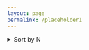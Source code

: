 ```yaml
---
layout: page
permalink: /placeholder1
---
```


<details>
<summary>Sort by N</summary>

<details>
    <summary> N = 1000</summary>
    
    <details>
    <summary>Sort by r0</summary>


     <details>
        <summary> N = 1000, r0 = 1.2 </summary>


          <details>
            <summary>N = 1000, r0 = 1.2, r1 = 0.0 r0</summary>
            <p float="left">

            <img src="{{ site.baseurl }}/images/snapshots/N1000/N1000L80rzero1.2r10.0rtheta0.05.png"  style="width: 420px;"/>
            <img src="{{ site.baseurl }}/images/snapshots/N1000/N1000L80rzero1.2r10.0rtheta0.1.png"  style="width: 420px;"/>
  
              </p>
                      <p float="left">

            <img src="{{ site.baseurl }}/images/snapshots/N1000/N1000L80rzero1.2r10.0rtheta0.5.png"  style="width: 420px;"/>
            <img src="{{ site.baseurl }}/images/snapshots/N1000/N1000L80rzero1.2r10.0rtheta5.0.png"  style="width: 420px;"/>
  
            
               </p>
           <p align = "center">
           1. TOP LEFT - r_theta = 0.05,2. TOP RIGHT - r_theta = 0.1, 3. BOTTOM LEFT- r_theta = 0.5, 4. BOTTOM RIGHT- r_theta = 5.0
          </p>
     
          </details>
          <details>
            <summary>N = 1000, r0 = 1.2, r1 = 0.1 r0 </summary>
                      <p float="left">

            <img src="{{ site.baseurl }}/images/snapshots/N1000/N1000L80rzero1.2r10.12rtheta0.05.png"  style="width: 420px;"/>
            <img src="{{ site.baseurl }}/images/snapshots/N1000/N1000L80rzero1.2r10.12rtheta0.1.png"  style="width: 420px;"/>
  
              </p>
                      <p float="left">

            <img src="{{ site.baseurl }}/images/snapshots/N1000/N1000L80rzero1.2r10.12rtheta0.5.png"  style="width: 420px;"/>
            <img src="{{ site.baseurl }}/images/snapshots/N1000/N1000L80rzero1.2r10.12rtheta5.0.png"  style="width: 420px;"/>
  
            
               </p>
           <p align = "center">
           1. TOP LEFT - r_theta = 0.05,2. TOP RIGHT - r_theta = 0.1, 3. BOTTOM LEFT- r_theta = 0.5, 4. BOTTOM RIGHT- r_theta = 5.0
          </p>
          </details>
          <details>
            <summary>N = 1000, r0 = 1.2, r1 = 0.5 r0 </summary>
                    <p float="left">

            <img src="{{ site.baseurl }}/images/snapshots/N1000/N1000L80rzero1.2r10.6rtheta0.05.png"  style="width: 420px;"/>
            <img src="{{ site.baseurl }}/images/snapshots/N1000/N1000L80rzero1.2r10.6rtheta0.1.png"  style="width: 420px;"/>
  
              </p>
                      <p float="left">

            <img src="{{ site.baseurl }}/images/snapshots/N1000/N1000L80rzero1.2r10.6rtheta0.5.png"  style="width: 420px;"/>
            <img src="{{ site.baseurl }}/images/snapshots/N1000/N1000L80rzero1.2r10.6rtheta5.0.png"  style="width: 420px;"/>
  
            
               </p>
           <p align = "center">
           1. TOP LEFT - r_theta = 0.05,2. TOP RIGHT - r_theta = 0.1, 3. BOTTOM LEFT- r_theta = 0.5, 4. BOTTOM RIGHT- r_theta = 5.0
          </p>
           </details>
       </details>

     <details>
        <summary>N = 1000, r0 = 5.7 </summary>


          <details>
            <summary>N = 1000, r0 = 5.7, r1 = 0.0 r0</summary>
                      <p float="left">

            <img src="{{ site.baseurl }}/images/snapshots/N1000/N1000L80rzero5.7r10.0rtheta0.05.png"  style="width: 420px;"/>
            <img src="{{ site.baseurl }}/images/snapshots/N1000/N1000L80rzero5.7r10.0rtheta0.1.png"  style="width: 420px;"/>
  
              </p>
                      <p float="left">

            <img src="{{ site.baseurl }}/images/snapshots/N1000/N1000L80rzero5.7r10.0rtheta0.5.png"  style="width: 420px;"/>
            <img src="{{ site.baseurl }}/images/snapshots/N1000/N1000L80rzero5.7r10.0rtheta5.0.png"  style="width: 420px;"/>
  
            
               </p>
           <p align = "center">
           1. TOP LEFT - r_theta = 0.05,2. TOP RIGHT - r_theta = 0.1, 3. BOTTOM LEFT- r_theta = 0.5, 4. BOTTOM RIGHT- r_theta = 5.0
          </p>
          </details>
          <details>
            <summary>N = 1000, r0 = 5.7, r1 = 0.1 r0</summary>
                      <p float="left">

            <img src="{{ site.baseurl }}/images/snapshots/N1000/N1000L80rzero5.7r10.5700000000000001rtheta0.05.png"  style="width: 420px;"/>
            <img src="{{ site.baseurl }}/images/snapshots/N1000/N1000L80rzero5.7r10.5700000000000001rtheta0.1.png"  style="width: 420px;"/>
  
              </p>
                      <p float="left">

            <img src="{{ site.baseurl }}/images/snapshots/N1000/N1000L80rzero5.7r10.5700000000000001rtheta0.5.png"  style="width: 420px;"/>
            <img src="{{ site.baseurl }}/images/snapshots/N1000/N1000L80rzero5.7r10.5700000000000001rtheta5.0.png"  style="width: 420px;"/>
  
            
               </p>
           <p align = "center">
           1. TOP LEFT - r_theta = 0.05,2. TOP RIGHT - r_theta = 0.1, 3. BOTTOM LEFT- r_theta = 0.5, 4. BOTTOM RIGHT- r_theta = 5.0
          </p>
          </details>
          <details>
            <summary>N = 1000, r0 = 5.7, r1 = 0.5 r0</summary>
                          <p float="left">

            <img src="{{ site.baseurl }}/images/snapshots/N1000/N1000L80rzero5.7r12.85rtheta0.05.png"  style="width: 420px;"/>
            <img src="{{ site.baseurl }}/images/snapshots/N1000/N1000L80rzero5.7r12.85rtheta0.1.png"  style="width: 420px;"/>
  
              </p>
                      <p float="left">

            <img src="{{ site.baseurl }}/images/snapshots/N1000/N1000L80rzero5.7r12.85rtheta0.5.png"  style="width: 420px;"/>
            <img src="{{ site.baseurl }}/images/snapshots/N1000/N1000L80rzero5.7r12.85rtheta5.0.png"  style="width: 420px;"/>
  
            
               </p>
           <p align = "center">
           1. TOP LEFT - r_theta = 0.05,2. TOP RIGHT - r_theta = 0.1, 3. BOTTOM LEFT- r_theta = 0.5, 4. BOTTOM RIGHT- r_theta = 5.0
          </p>
           </details>
       </details>

      <details>
        <summary>N = 1000, r0 = 11.4 </summary>


          <details>
            <summary>N = 1000, r0 = 11.4, r1 = 0.0 r0</summary>
                          <p float="left">

            <img src="{{ site.baseurl }}/images/snapshots/N1000/N1000L80rzero11.4r10.0rtheta0.05.png"  style="width: 420px;"/>
            <img src="{{ site.baseurl }}/images/snapshots/N1000/N1000L80rzero11.4r10.0rtheta0.1.png"  style="width: 420px;"/>
  
              </p>
                      <p float="left">

            <img src="{{ site.baseurl }}/images/snapshots/N1000/N1000L80rzero11.4r10.0rtheta0.5.png"  style="width: 420px;"/>
            <img src="{{ site.baseurl }}/images/snapshots/N1000/N1000L80rzero11.4r10.0rtheta5.0.png"  style="width: 420px;"/>
  
            
               </p>
           <p align = "center">
           1. TOP LEFT - r_theta = 0.05,2. TOP RIGHT - r_theta = 0.1, 3. BOTTOM LEFT- r_theta = 0.5, 4. BOTTOM RIGHT- r_theta = 5.0
          </p>
          </details>
          <details>
            <summary>N = 1000, r0 = 11.4, r1 = 0.1 r0 </summary>
                            <p float="left">

            <img src="{{ site.baseurl }}/images/snapshots/N1000/N1000L80rzero11.4r11.1400000000000001rtheta0.05.png"  style="width: 420px;"/>
            <img src="{{ site.baseurl }}/images/snapshots/N1000/N1000L80rzero11.4r11.1400000000000001rtheta0.1.png"  style="width: 420px;"/>
  
              </p>
                      <p float="left">

            <img src="{{ site.baseurl }}/images/snapshots/N1000/N1000L80rzero11.4r11.1400000000000001rtheta0.5.png"  style="width: 420px;"/>
            <img src="{{ site.baseurl }}/images/snapshots/N1000/N1000L80rzero11.4r11.1400000000000001rtheta5.0.png"  style="width: 420px;"/>
  
            
               </p>
           <p align = "center">
           1. TOP LEFT - r_theta = 0.05,2. TOP RIGHT - r_theta = 0.1, 3. BOTTOM LEFT- r_theta = 0.5, 4. BOTTOM RIGHT- r_theta = 5.0
          </p>
          </details>
          <details>
            <summary>N = 1000, r0 = 11.4, r1 = 0.5 r0 </summary>
                  <p float="left">

            <img src="{{ site.baseurl }}/images/snapshots/N1000/N1000L80rzero11.4r15.7rtheta0.05.png"  style="width: 420px;"/>
            <img src="{{ site.baseurl }}/images/snapshots/N1000/N1000L80rzero11.4r15.7rtheta0.1.png"  style="width: 420px;"/>
  
              </p>
                      <p float="left">

            <img src="{{ site.baseurl }}/images/snapshots/N1000/N1000L80rzero11.4r15.7rtheta0.5.png"  style="width: 420px;"/>
            <img src="{{ site.baseurl }}/images/snapshots/N1000/N1000L80rzero11.4r15.7rtheta5.0.png"  style="width: 420px;"/>
  
            
               </p>
           <p align = "center">
           1. TOP LEFT - r_theta = 0.05,2. TOP RIGHT - r_theta = 0.1, 3. BOTTOM LEFT- r_theta = 0.5, 4. BOTTOM RIGHT- r_theta = 5.0
          </p>
           </details>
       </details>
    </details>
    

<summary> N = 2000</summary>

<details>
<summary>Sort by r0</summary>


 <details>
    <summary> N = 2000, r0 = 1.2 </summary>


      <details>
        <summary>N = 2000, r0 = 1.2, r1 = 0.0 r0</summary>
        <p float="left">

        <img src="{{ site.baseurl }}/images/snapshots/N2000/N2000L80rzero1.2r10.0rtheta0.05.png"  style="width: 420px;"/>
        <img src="{{ site.baseurl }}/images/snapshots/N2000/N2000L80rzero1.2r10.0rtheta0.1.png"  style="width: 420px;"/>

          </p>
                  <p float="left">

        <img src="{{ site.baseurl }}/images/snapshots/N2000/N2000L80rzero1.2r10.0rtheta0.5.png"  style="width: 420px;"/>
        <img src="{{ site.baseurl }}/images/snapshots/N2000/N2000L80rzero1.2r10.0rtheta5.0.png"  style="width: 420px;"/>


           </p>
       <p align = "center">
       1. TOP LEFT - r_theta = 0.05,2. TOP RIGHT - r_theta = 0.1, 3. BOTTOM LEFT- r_theta = 0.5, 4. BOTTOM RIGHT- r_theta = 5.0
      </p>

      </details>
      <details>
        <summary>N = 2000, r0 = 1.2, r1 = 0.1 r0 </summary>
                  <p float="left">

        <img src="{{ site.baseurl }}/images/snapshots/N2000/N2000L80rzero1.2r10.12rtheta0.05.png"  style="width: 420px;"/>
        <img src="{{ site.baseurl }}/images/snapshots/N2000/N2000L80rzero1.2r10.12rtheta0.1.png"  style="width: 420px;"/>

          </p>
                  <p float="left">

        <img src="{{ site.baseurl }}/images/snapshots/N2000/N2000L80rzero1.2r10.12rtheta0.5.png"  style="width: 420px;"/>
        <img src="{{ site.baseurl }}/images/snapshots/N2000/N2000L80rzero1.2r10.12rtheta5.0.png"  style="width: 420px;"/>


           </p>
       <p align = "center">
       1. TOP LEFT - r_theta = 0.05,2. TOP RIGHT - r_theta = 0.1, 3. BOTTOM LEFT- r_theta = 0.5, 4. BOTTOM RIGHT- r_theta = 5.0
      </p>
      </details>
      <details>
        <summary>N = 2000, r0 = 1.2, r1 = 0.5 r0 </summary>
                <p float="left">

        <img src="{{ site.baseurl }}/images/snapshots/N2000/N2000L80rzero1.2r10.6rtheta0.05.png"  style="width: 420px;"/>
        <img src="{{ site.baseurl }}/images/snapshots/N2000/N2000L80rzero1.2r10.6rtheta0.1.png"  style="width: 420px;"/>

          </p>
                  <p float="left">

        <img src="{{ site.baseurl }}/images/snapshots/N2000/N2000L80rzero1.2r10.6rtheta0.5.png"  style="width: 420px;"/>
        <img src="{{ site.baseurl }}/images/snapshots/N2000/N2000L80rzero1.2r10.6rtheta5.0.png"  style="width: 420px;"/>


           </p>
       <p align = "center">
       1. TOP LEFT - r_theta = 0.05,2. TOP RIGHT - r_theta = 0.1, 3. BOTTOM LEFT- r_theta = 0.5, 4. BOTTOM RIGHT- r_theta = 5.0
      </p>
       </details>
   </details>

 <details>
    <summary>N = 2000, r0 = 5.7 </summary>


      <details>
        <summary>N = 2000, r0 = 5.7, r1 = 0.0 r0</summary>
                  <p float="left">

        <img src="{{ site.baseurl }}/images/snapshots/N2000/N2000L80rzero5.7r10.0rtheta0.05.png"  style="width: 420px;"/>
        <img src="{{ site.baseurl }}/images/snapshots/N2000/N2000L80rzero5.7r10.0rtheta0.1.png"  style="width: 420px;"/>

          </p>
                  <p float="left">

        <img src="{{ site.baseurl }}/images/snapshots/N2000/N2000L80rzero5.7r10.0rtheta0.5.png"  style="width: 420px;"/>
        <img src="{{ site.baseurl }}/images/snapshots/N2000/N2000L80rzero5.7r10.0rtheta5.0.png"  style="width: 420px;"/>


           </p>
       <p align = "center">
       1. TOP LEFT - r_theta = 0.05,2. TOP RIGHT - r_theta = 0.1, 3. BOTTOM LEFT- r_theta = 0.5, 4. BOTTOM RIGHT- r_theta = 5.0
      </p>
      </details>
      <details>
        <summary>N = 2000, r0 = 5.7, r1 = 0.1 r0</summary>
                  <p float="left">

        <img src="{{ site.baseurl }}/images/snapshots/N2000/N2000L80rzero5.7r10.5700000000000001rtheta0.05.png"  style="width: 420px;"/>
        <img src="{{ site.baseurl }}/images/snapshots/N2000/N2000L80rzero5.7r10.5700000000000001rtheta0.1.png"  style="width: 420px;"/>

          </p>
                  <p float="left">

        <img src="{{ site.baseurl }}/images/snapshots/N2000/N2000L80rzero5.7r10.5700000000000001rtheta0.5.png"  style="width: 420px;"/>
        <img src="{{ site.baseurl }}/images/snapshots/N2000/N2000L80rzero5.7r10.5700000000000001rtheta5.0.png"  style="width: 420px;"/>


           </p>
       <p align = "center">
       1. TOP LEFT - r_theta = 0.05,2. TOP RIGHT - r_theta = 0.1, 3. BOTTOM LEFT- r_theta = 0.5, 4. BOTTOM RIGHT- r_theta = 5.0
      </p>
      </details>
      <details>
        <summary>N = 2000, r0 = 5.7, r1 = 0.5 r0</summary>
                      <p float="left">

        <img src="{{ site.baseurl }}/images/snapshots/N2000/N2000L80rzero5.7r12.85rtheta0.05.png"  style="width: 420px;"/>
        <img src="{{ site.baseurl }}/images/snapshots/N2000/N2000L80rzero5.7r12.85rtheta0.1.png"  style="width: 420px;"/>

          </p>
                  <p float="left">

        <img src="{{ site.baseurl }}/images/snapshots/N2000/N2000L80rzero5.7r12.85rtheta0.5.png"  style="width: 420px;"/>
        <img src="{{ site.baseurl }}/images/snapshots/N2000/N2000L80rzero5.7r12.85rtheta5.0.png"  style="width: 420px;"/>


           </p>
       <p align = "center">
       1. TOP LEFT - r_theta = 0.05,2. TOP RIGHT - r_theta = 0.1, 3. BOTTOM LEFT- r_theta = 0.5, 4. BOTTOM RIGHT- r_theta = 5.0
      </p>
       </details>
   </details>

  <details>
    <summary>N = 2000, r0 = 11.4 </summary>


      <details>
        <summary>N = 2000, r0 = 11.4, r1 = 0.0 r0</summary>
                      <p float="left">

        <img src="{{ site.baseurl }}/images/snapshots/N2000/N2000L80rzero11.4r10.0rtheta0.05.png"  style="width: 420px;"/>
        <img src="{{ site.baseurl }}/images/snapshots/N2000/N2000L80rzero11.4r10.0rtheta0.1.png"  style="width: 420px;"/>

          </p>
                  <p float="left">

        <img src="{{ site.baseurl }}/images/snapshots/N2000/N2000L80rzero11.4r10.0rtheta0.5.png"  style="width: 420px;"/>
        <img src="{{ site.baseurl }}/images/snapshots/N2000/N2000L80rzero11.4r10.0rtheta5.0.png"  style="width: 420px;"/>


           </p>
       <p align = "center">
       1. TOP LEFT - r_theta = 0.05,2. TOP RIGHT - r_theta = 0.1, 3. BOTTOM LEFT- r_theta = 0.5, 4. BOTTOM RIGHT- r_theta = 5.0
      </p>
      </details>
      <details>
        <summary>N = 2000, r0 = 11.4, r1 = 0.1 r0 </summary>
                        <p float="left">

        <img src="{{ site.baseurl }}/images/snapshots/N2000/N2000L80rzero11.4r11.1400000000000001rtheta0.05.png"  style="width: 420px;"/>
        <img src="{{ site.baseurl }}/images/snapshots/N2000/N2000L80rzero11.4r11.1400000000000001rtheta0.1.png"  style="width: 420px;"/>

          </p>
                  <p float="left">

        <img src="{{ site.baseurl }}/images/snapshots/N2000/N2000L80rzero11.4r11.1400000000000001rtheta0.5.png"  style="width: 420px;"/>
        <img src="{{ site.baseurl }}/images/snapshots/N2000/N2000L80rzero11.4r11.1400000000000001rtheta5.0.png"  style="width: 420px;"/>


           </p>
       <p align = "center">
       1. TOP LEFT - r_theta = 0.05,2. TOP RIGHT - r_theta = 0.1, 3. BOTTOM LEFT- r_theta = 0.5, 4. BOTTOM RIGHT- r_theta = 5.0
      </p>
      </details>
      <details>
        <summary>N = 2000, r0 = 11.4, r1 = 0.5 r0 </summary>
              <p float="left">

        <img src="{{ site.baseurl }}/images/snapshots/N2000/N2000L80rzero11.4r15.7rtheta0.05.png"  style="width: 420px;"/>
        <img src="{{ site.baseurl }}/images/snapshots/N2000/N2000L80rzero11.4r15.7rtheta0.1.png"  style="width: 420px;"/>

          </p>
                  <p float="left">

        <img src="{{ site.baseurl }}/images/snapshots/N2000/N2000L80rzero11.4r15.7rtheta0.5.png"  style="width: 420px;"/>
        <img src="{{ site.baseurl }}/images/snapshots/N2000/N2000L80rzero11.4r15.7rtheta5.0.png"  style="width: 420px;"/>


           </p>
       <p align = "center">
       1. TOP LEFT - r_theta = 0.05,2. TOP RIGHT - r_theta = 0.1, 3. BOTTOM LEFT- r_theta = 0.5, 4. BOTTOM RIGHT- r_theta = 5.0
      </p>
       </details>
   </details>
</details>
    
    </details>
</details>

